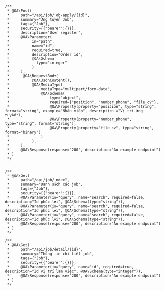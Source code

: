     /**
     * @OA\Post(
     *     path="/api/job/job-apply/{id}",
     *     summary="Ứng tuyển Job",
     *     tags={"Job"},
     *     security={{"bearer":{}}},
     *     description="User register",
     *     @OA\Parameter(
     *          in="path",
     *          name="id",
     *          required=true,
     *          description="Order id",
     *          @OA\Schema(
     *            type="integer"
     *          )
     *     ),
     *      @OA\RequestBody(
     *          @OA\JsonContent(),
     *          @OA\MediaType(
     *              mediaType="multipart/form-data",
     *              @OA\Schema(
     *                  type="object",
     *                  required={"position", "number_phone", "file_cv"},
     *                  @OA\Property(property="position", type="string", format="string", example="Nhân viên", description ="Vị trí ứng tuyển"),
     *                  @OA\Property(property="number_phone", type="string", format="string"),
     *                  @OA\Property(property="file_cv", type="string", format="binary")
     *              )
     *          ),
     *     ),
     *     @OA\Response(response="200", description="An example endpoint")
     * )
     */


    /**
     * @OA\Get(
     *     path="/api/job/index",
     *     summary="Danh sách các job",
     *     tags={"Job"},
     *     security={{"bearer":{}}},
     *     @OA\Parameter(in="query", name="search", required=false, description="Id phúc lợi", @OA\Schema(type="string")),
     *     @OA\Parameter(in="query", name="search", required=false, description="Id phúc lợi", @OA\Schema(type="string")),
     *     @OA\Parameter(in="query", name="search", required=false, description="Id phúc lợi", @OA\Schema(type="string")),
     *     @OA\Response(response="200", description="An example endpoint")
     * )
     */

    /**
     * @OA\Get(
     *     path="/api/job/detail/{id}",
     *     summary="Thông tin chi tiết job",
     *     tags={"Job"},
     *     security={{"bearer":{}}},
     *     @OA\Parameter(in="query", name="id", required=true, description="Id vị trí làm việc", @OA\Schema(type="integer")),
     *     @OA\Response(response="200", description="An example endpoint")
     * )
     */